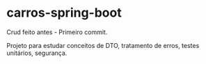 # carros-spring-boot
Crud feito antes - Primeiro commit.

Projeto para estudar conceitos de DTO, tratamento de erros, testes unitários, segurança.
